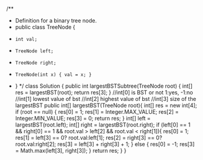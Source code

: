 /**
 * Definition for a binary tree node.
 * public class TreeNode {
 *     int val;
 *     TreeNode left;
 *     TreeNode right;
 *     TreeNode(int x) { val = x; }
 * }
 */
class Solution {
    public int largestBSTSubtree(TreeNode root) {
        int[] res = largestBST(root);
        return res[3];
    }
    //int[0] is BST or not 1:yes, -1:no
    //int[1] lowest value of bst
    //int[2] highest value of bst
    //int[3] size of the largestBST
    public int[] largestBST(TreeNode root){
        int[] res = new int[4];
        if (root == null) {
            res[0] = 1;
            res[1] = Integer.MAX_VALUE;
            res[2] = Integer.MIN_VALUE;
            res[3] = 0;
            return res;
        }
        int[] left = largestBST(root.left);
        int[] right = largestBST(root.right);
        if (left[0] == 1 && right[0] == 1 && root.val > left[2] && root.val < right[1]){
            res[0] = 1;
            res[1] = left[3] == 0? root.val:left[1];
            res[2] = right[3] == 0? root.val:right[2];
            res[3] = left[3] + right[3] + 1;
        } else {
            res[0] = -1;
            res[3] = Math.max(left[3], right[3]);
        }
        return res;
    }
}